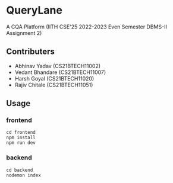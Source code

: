 # QueryLane
A CQA Platform (IITH CSE'25 2022-2023 Even Semester DBMS-II Assignment 2)

## Contributers
- Abhinav Yadav (CS21BTECH11002)
- Vedant Bhandare (CS21BTECH11007)
- Harsh Goyal (CS21BTECH11020)
- Rajiv Chitale (CS21BTECH11051)

## Usage
### frontend
```
cd frontend
npm install
npm run dev
```

### backend
```
cd backend
nodemon index
```
